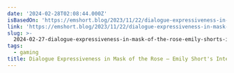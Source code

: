 ```yaml
---
date: '2024-02-28T02:08:44.000Z'
isBasedOn: 'https://emshort.blog/2023/11/22/dialogue-expressiveness-in-mask-of-the-rose/'
link: 'https://emshort.blog/2023/11/22/dialogue-expressiveness-in-mask-of-the-rose/'
slug: >-
  2024-02-27-dialogue-expressiveness-in-mask-of-the-rose-emily-shorts-interactive-sto
tags:
  - gaming
title: Dialogue Expressiveness in Mask of the Rose – Emily Short's Interactive Sto
---
```



